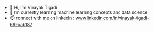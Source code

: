 - 👋 Hi, I’m Vinayak Tigadi
- 🌱 I’m currently learning machine learning concepts and data science
- 📫 connect with me on linkedIn : www.linkedin.com/in/vinayak-tigadi-699bab187

